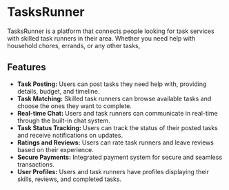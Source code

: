 # TasksRunner

TasksRunner is a platform that connects people looking for task services with skilled task runners in their area. Whether you need help with household chores, errands, or any other tasks,

## Features

- **Task Posting:** Users can post tasks they need help with, providing details, budget, and timeline.
- **Task Matching:** Skilled task runners can browse available tasks and choose the ones they want to complete.
- **Real-time Chat:** Users and task runners can communicate in real-time through the built-in chat system.
- **Task Status Tracking:** Users can track the status of their posted tasks and receive notifications on updates.
- **Ratings and Reviews:** Users can rate task runners and leave reviews based on their experience.
- **Secure Payments:** Integrated payment system for secure and seamless transactions.
- **User Profiles:** Users and task runners have profiles displaying their skills, reviews, and completed tasks.

<!-- // use ctrl + / to comment out the code -->
<!-- use ctrl + shift + v to preview the markdown file -->
